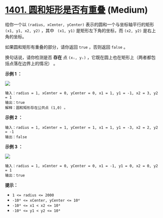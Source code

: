 # [1401. 圆和矩形是否有重叠][link] (Medium)

[link]: https://leetcode.cn/problems/circle-and-rectangle-overlapping/

给你一个以 `(radius, xCenter, yCenter)` 表示的圆和一个与坐标轴平行的矩形 `(x1, y1, x2, y2)` ，其中 `
(x1, y1)` 是矩形左下角的坐标，而 `(x2, y2)` 是右上角的坐标。

如果圆和矩形有重叠的部分，请你返回 `true` ，否则返回 `false` 。

换句话说，请你检测是否 **存在** 点 `(xᵢ, yᵢ)` ，它既在圆上也在矩形上（两者都包括点落在边界上的情况）
。

**示例 1 ：**

![](https://assets.leetcode.com/uploads/2020/02/20/sample_4_1728.png)

```
输入：radius = 1, xCenter = 0, yCenter = 0, x1 = 1, y1 = -1, x2 = 3, y2 = 1
输出：true
解释：圆和矩形存在公共点 (1,0) 。

```

**示例 2 ：**

```
输入：radius = 1, xCenter = 1, yCenter = 1, x1 = 1, y1 = -3, x2 = 2, y2 = -1
输出：false

```

**示例 3 ：**

![](https://assets.leetcode.com/uploads/2020/02/20/sample_2_1728.png)

```
输入：radius = 1, xCenter = 0, yCenter = 0, x1 = -1, y1 = 0, x2 = 0, y2 = 1
输出：true

```

**提示：**

- `1 <= radius <= 2000`
- `-10⁴ <= xCenter, yCenter <= 10⁴`
- `-10⁴ <= x1 < x2 <= 10⁴`
- `-10⁴ <= y1 < y2 <= 10⁴`

